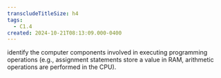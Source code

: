 ```yaml
---
transcludeTitleSize: h4
tags:
  - C1.4
created: 2024-10-21T08:13:09.000-0400
---
```

identify the computer components involved in executing programming operations (e.g., assignment statements store a value in RAM, arithmetic operations are performed in the CPU).